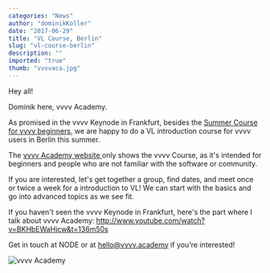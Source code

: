 ```yaml
---
categories: "News"
author: "dominikKoller"
date: "2017-06-29"
title: "VL Course, Berlin"
slug: "vl-course-berlin"
description: ""
imported: "true"
thumb: "vvvvaca.jpg"
---
```



Hey all! 

Dominik here, vvvv Academy.

As promised in the vvvv Keynode in Frankfurt, besides the [Summer Course for vvvv beginners](http://vvvv.academy), we are happy to do a VL introduction course for vvvv users in Berlin this summer. 

The [vvvv Academy website ](http://vvvv.academy)only shows the vvvv Course, as it's intended for beginners and people who are not familiar with the software or community.

If you are interested, let's get together a group, find dates, and meet once or twice a week for a introduction to VL! We can start with the basics and go into advanced topics as we see fit.

If you haven't seen the vvvv Keynode in Frankfurt, here's the part where I talk about vvvv Academy:
<http://www.youtube.com/watch?v=BKHbEWaHjcw&t=136m50s>


Get in touch at NODE or at hello@vvvv.academy if you're interested!


![vvvv Academy](vvvvaca.jpg) 

